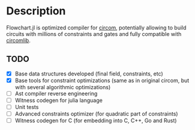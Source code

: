 # Description

Flowchart.jl is optimized compiler for [circom](https://github.com/iden3/circom), potentially allowing to build circuits with millions of constraints and gates and fully compatible with [circomlib](https://github.com/iden3/circomlib).

## TODO

- [x] Base data structures developed (final field, constraints, etc)
- [x] Base tools for constraint optimizations (same as in original circom, but with several algorithmic optimizations)
- [ ] Ast compiler reverse engineering
- [ ] Witness codegen for julia language
- [ ] Unit tests
- [ ] Advanced constraints optimizer (for quadratic part of constraints)
- [ ] Witness codegen for C (for embedding into C, C++, Go and Rust)